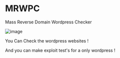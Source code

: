 # MRWPC
Mass Reverse Domain Wordpress Checker

![image](https://user-images.githubusercontent.com/78283095/230649821-c8c78932-d2a5-4d18-8319-a496b62cfdcb.png)

You Can Check the wordpress websites !

And you can make exploit test's for a only wordpress !
